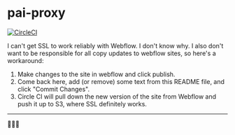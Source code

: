 # pai-proxy

[![CircleCI](https://circleci.com/gh/fightforthefuture/pai-proxy.svg?style=svg)](https://circleci.com/gh/fightforthefuture/pai-proxy)

I can't get SSL to work reliably with Webflow. I don't know why. I also don't want to be responsible for all copy updates to webflow sites, so here's a workaround:

1. Make changes to the site in webflow and click publish.
2. Come back here, add (or remove) some text from this README file, and click "Commit Changes".
3. Circle CI will pull down the new version of the site from Webflow and push it up to S3, where SSL definitely works.

----

🙏😺😸
